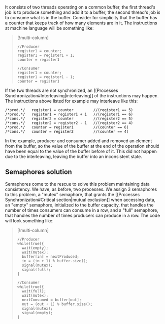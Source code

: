 It consists of two threads operating on a common buffer, the first thread's job is to produce something and add it to a buffer, the second thread's job is to consume what is in the buffer.
Consider for simplicity that the buffer has a counter that keeps track of how many elements are in it.
The instructions at machine language will be something like:
>[!multi-column]
>```
>//Producer
>register1 = counter;
>register1 = register1 + 1;
>counter = register1
>```
>```
>//Consumer
>register1 = counter;
>register1 = register1 - 1;
>counter = register1
>```
>
If the two threads are not synchronized, an [[Processes Synchronization#Interleaving|interleaving]] of the instructions may happen.
The instructions above listed for example may interleave like this:
```
/*prod.*/   register1 = counter         //(register1 == 5)
/*prod.*/   register1 = register1 + 1   //(register1 == 6)
/*cons.*/   register2 = counter         //(register2 == 5)
/*cons.*/   register2 = register2 - 1   //(register2 == 4)
/*prod.*/   counter = register1         //(counter == 6)
/*cons.*/   counter = register2         //(counter == 4)
```
In the example, producer and consumer added and removed an element from the buffer, so the value of the buffer at the end of the operation should have been equal to the value of the buffer before of it. This did not happen due to the interleaving, leaving the buffer into an inconsistent state.

## Semaphores solution
Semaphores come to the rescue to solve this problem maintaining data consistency. 
We have, as before, two processes. We assign 3 semaphores to this problem, a "mutex" semaphore, that grants the [[Processes Synchronization#Critical section|mutual exclusion]] when accessing data, an "empty" semaphore, initialized to the buffer capacity, that handles the number of times consumers can consume in a row, and a "full" semaphore, that handles the number of times producers can produce in a row.
The code will look something like:
>[!multi-column]
>```
>//Producer
>while(true){
>	wait(empty);
>	wait(mutex);
>	buffer[in] = nextProduced;
>	in = (in + 1) % buffer.size();
>	signal(mutex);
>	signal(full);
>}
>```
>```
>//Consumer
>while(true){
>	wait(full);
>	wait(mutex);
>	nextConsumed = buffer[out];
>	out = (out + 1) % buffer.size();
>	signal(mutex);
>	signal(empty);
>}
>```
